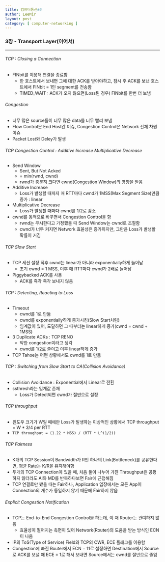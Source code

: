 ```yaml
---
title: 컴퓨터통신#6
author: LeeMir
layout: post
category: [ computer-networking ]
---
```


### 3장 - Transport Layer(이어서)

- - -

###### TCP : Closing a Connection

- FINbit를 이용해 연결을 종료함
  - 한 호스트에서 보내면 그에 대한 ACK를 받아야하고, 잠시 후 ACK를 보낸 호스트에서 FINbit = 1인 segment를 전송함
  - TIMED_WAIT : ACK가 오지 않으면(Loss된 경우) FINbit를 한번 더 보냄



###### Congestion

- 너무 많은 source들이 너무 많은 data를 너무 빨리 보냄
- Flow Control은 End Host간 이슈, Congestion Control은 Network 전체 차원 이슈
- Packet Lost와 Deley가 발생



###### TCP Congestion Control : Additive Increase Multiplicative Decrease

- Send Window
  - Sent, But Not Acked
  - = min(rwnd, cwnd)
  - rwnd가 충분히 크다면 cwnd(Congestion Window)의 영향을 받음
- Additive Increase
  - Loss가 발생할 때까지 매 RTT마다 cwnd가 1MSS(Max Segment Size)만큼 증가 : linear
- Multiplicative Decrease
  - Loss가 발생할 때마다 cwnd를 1/2로 감소
- cwnd를 동적으로 바꾸면서 Congestion Control을 함
  - rwnd는 무시한다고 가정했을 때 Send Window는 cwnd로 조절함
  - cwnd가 너무 커지면 Network 효율성은 증가하지만, 그만큼 Loss가 발생할 확률이 커짐



###### TCP Slow Start

- TCP 세션 설정 직후 cwnd는 linear가 아니라 exponentially하게 늘어남
  - 초기 cwnd = 1 MSS, 이후 매 RTT마다 cwnd가 2배로 늘어남
- Piggybacked ACK를 사용
  - ACK를 즉각 즉각 보내지 않음



###### TCP : Detecting, Reacting to Loss

- Timeout
  - cwnd를 1로 만듦
  - cwnd를 exponentially하게 증가시킴(Slow Start처럼)
  - 임계값이 있어, 도달하면 그 때부터는 linear하게 증가(cwnd = cwnd + 1MSS)
- 3 Duplicate ACKs : TCP RENO
  - 약한 congestion이라고 생각
  - cwnd를 1/2로 줄이고 이후 linear하게 증가
- TCP Tahoe는 어떤 상황에서도 cwnd를 1로 만듦



###### TCP : Switching from Slow Start to CA(Collision Avoidance)

- Collision Avoidance : Exponential에서 Linear로 전환
- ssthresh라는 임계값 존재
  - Loss가 Detect되면 cwnd가 절반으로 설정



###### TCP throughput

- 윈도우 크기가 W일 때에만 Loss가 발생하는 이상적인 상황에서 TCP throughput = W * 3/4 per RTT
- ```TCP throughput = (1.22 * MSS) / (RTT * L^(1/2))```



###### TCP Fairness

- K개의 TCP Session이 Bandwidth가 R인 하나의 Link(Bottleneck)를 공유한다면, 평균 Rate는 K/R을 유지해야함
- 두개의 TCP Connection이 있을 때, 처음 둘이 나누어 가진 Throughput은 공평하지 않더라도 AI와 MD를 반복하다보면 Fair에 근접해짐
- TCP 연결로만 봤을 때는 Fair하나, Application 입장에서는 모든 App이 Connection의 개수가 동일하지 않기 때문에 Fair하지 않음



###### Explicit Congestion Notification

- TCP는 End-to-End Congestion Control을 하는데, 이 때 Router는 관여하지 않음
  - 효율성이 떨어지는 측면이 있어 Network(Router)의 도움을 받는 방식인 ECN이 나옴
- IP의 ToS(Type of Service) Field와 TCP의 CWR, ECE 플래그를 이용함
- Congestion에 빠진 Router에서 ECN = 11로 설정하면 Destination에서 Source로 ACK를 보낼 때 ECE = 1로 해서 보내면 Source에서는 cwnd를 절반으로 줄임

